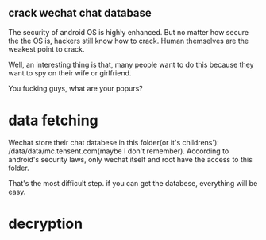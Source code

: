 ## crack wechat chat database
The security of android OS is highly enhanced. 
But no matter how secure the the OS is, hackers still know how to crack.
Human themselves are the weakest point to crack. 

Well, an interesting thing is that, many people want to do this because they want to spy on 
their wife or girlfriend. 

You fucking guys, what are your popurs?

# data fetching
Wechat store their chat databese in this folder(or it's childrens'): /data/data/mc.tensent.com(maybe I don't remember).
According to android's security laws, only wechat itself and root have the access to this folder. 

That's the most difficult step. if you can get the databese, everything will be easy.

# decryption

